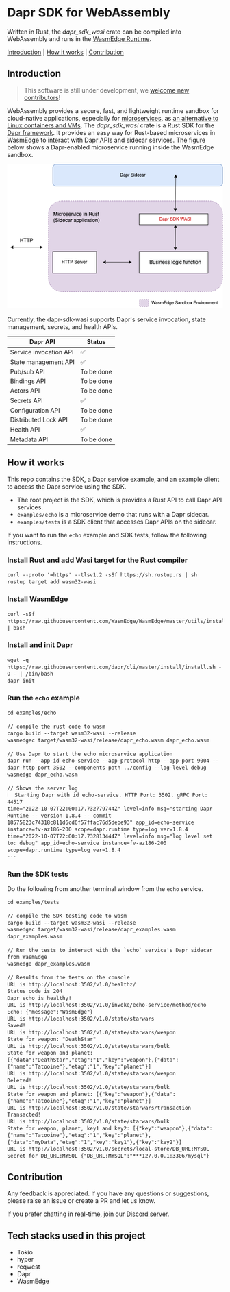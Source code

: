# Dapr SDK for WebAssembly

Written in Rust, the *dapr_sdk_wasi* crate can be compiled into WebAssembly and runs in the [WasmEdge Runtime](https://github.com/wasmedge).

[Introduction](#introduction) | [How it works](#how-it-works) | [Contribution](#contribution)

## Introduction

> This software is still under development, we [welcome new contributors](#contribution)!

WebAssembly provides a secure, fast, and lightweight runtime sandbox for cloud-native applications, especially for [microservices](https://github.com/second-state/microservice-rust-mysql), as [an alternative to Linux containers and VMs](https://wasmedge.org/wasm_linux_container/). The *dapr_sdk_wasi* crate is a Rust SDK for the [Dapr framework](https://dapr.io/). It provides an easy way for Rust-based microservices in WasmEdge to interact with Dapr APIs and sidecar services. The figure below shows a Dapr-enabled microservice running inside the WasmEdge sandbox.

![](dapr-sdk-wasi.png)

Currently, the dapr-sdk-wasi supports Dapr's service invocation, state management, secrets, and health APIs.


| Dapr API               | Status     |
|------------------------|------------|
| Service invocation API | ✅          |
| State management API   | ✅          |
| Pub/sub API            | To be done |
| Bindings API           | To be done |
| Actors API             | To be done |
| Secrets API            | ✅          |
| Configuration API      | To be done |
| Distributed Lock API   | To be done |
| Health API             | ✅          |
| Metadata API           | To be done |


## How it works

This repo contains the SDK, a Dapr service example, and an example client to access the Dapr service using the SDK.

* The root project is the SDK, which is provides a Rust API to call Dapr API services.
* `examples/echo` is a microservice demo that runs with a Dapr sidecar.
* `examples/tests` is a SDK client that accesses Dapr APIs on the sidecar.

If you want to run the `echo` example and SDK tests, follow the following instructions.

### Install Rust and add Wasi target for the Rust compiler

```
curl --proto '=https' --tlsv1.2 -sSf https://sh.rustup.rs | sh
rustup target add wasm32-wasi
```

### Install WasmEdge

```
curl -sSf https://raw.githubusercontent.com/WasmEdge/WasmEdge/master/utils/install.sh | bash
```

### Install and init Dapr

```
wget -q https://raw.githubusercontent.com/dapr/cli/master/install/install.sh -O - | /bin/bash
dapr init
```

### Run the `echo` example

```
cd examples/echo

// compile the rust code to wasm 
cargo build --target wasm32-wasi --release
wasmedgec target/wasm32-wasi/release/dapr_echo.wasm dapr_echo.wasm

// Use Dapr to start the echo microservice application
dapr run --app-id echo-service --app-protocol http --app-port 9004 --dapr-http-port 3502 --components-path ../config --log-level debug wasmedge dapr_echo.wasm

// Shows the server log
ℹ️  Starting Dapr with id echo-service. HTTP Port: 3502. gRPC Port: 44517
time="2022-10-07T22:00:17.732779744Z" level=info msg="starting Dapr Runtime -- version 1.8.4 -- commit 18575823c74318c811d6cd6f57ffac76d5debe93" app_id=echo-service instance=fv-az186-200 scope=dapr.runtime type=log ver=1.8.4
time="2022-10-07T22:00:17.732813444Z" level=info msg="log level set to: debug" app_id=echo-service instance=fv-az186-200 scope=dapr.runtime type=log ver=1.8.4
···
```

### Run the SDK tests

Do the following from another terminal window from the `echo` service.

```
cd examples/tests

// compile the SDK testing code to wasm
cargo build --target wasm32-wasi --release
wasmedgec target/wasm32-wasi/release/dapr_examples.wasm dapr_examples.wasm

// Run the tests to interact with the `echo` service's Dapr sidecar from WasmEdge
wasmedge dapr_examples.wasm

// Results from the tests on the console
URL is http://localhost:3502/v1.0/healthz/
Status code is 204
Dapr echo is healthy!
URL is http://localhost:3502/v1.0/invoke/echo-service/method/echo
Echo: {"message":"WasmEdge"}
URL is http://localhost:3502/v1.0/state/starwars
Saved!
URL is http://localhost:3502/v1.0/state/starwars/weapon
State for weapon: "DeathStar"
URL is http://localhost:3502/v1.0/state/starwars/bulk
State for weapon and planet: [{"data":"DeathStar","etag":"1","key":"weapon"},{"data":{"name":"Tatooine"},"etag":"1","key":"planet"}]
URL is http://localhost:3502/v1.0/state/starwars/weapon
Deleted!
URL is http://localhost:3502/v1.0/state/starwars/bulk
State for weapon and planet: [{"key":"weapon"},{"data":{"name":"Tatooine"},"etag":"1","key":"planet"}]
URL is http://localhost:3502/v1.0/state/starwars/transaction
Transacted!
URL is http://localhost:3502/v1.0/state/starwars/bulk
State for weapon, planet, key1 and key2: [{"key":"weapon"},{"data":{"name":"Tatooine"},"etag":"1","key":"planet"},{"data":"myData","etag":"1","key":"key1"},{"key":"key2"}]
URL is http://localhost:3502/v1.0/secrets/local-store/DB_URL:MYSQL
Secret for DB_URL:MYSQL {"DB_URL:MYSQL":"***127.0.0.1:3306/mysql"}
```

## Contribution

Any feedback is appreciated. If you have any questions or suggestions, please raise an issue or create a PR and let us know.

If you prefer chatting in real-time, join our [Discord server](https://discord.gg/U4B5sFTkFc).

## Tech stacks used in this project

* Tokio
* hyper
* reqwest
* Dapr
* WasmEdge
